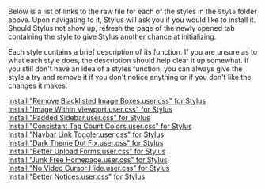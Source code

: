Below is a list of links to the raw file for each of the styles in the `Style` folder above. Upon navigating to it, Stylus will ask you if you would like to install it. Should Stylus not show up, refresh the page of the newly opened tab containing the style to give Stylus another chance at initializing.

Each style contains a brief description of its function. If you are unsure as to what each style does, the description should help clear it up somewhat. If you still don't have an idea of a styles function, you can always give the style a try and remove it if you don't notice anything or if you don't like the changes it makes.

[Install "Remove Blacklisted Image Boxes.user.css" for Stylus](https://github.com/NeoNyaa/CSS-Tweaks/raw/main/Stylus/rule34.xxx/Style/Remove%20Blacklisted%20Image%20Boxes.user.css)  
[Install "Image Within Viewport.user.css" for Stylus](https://github.com/NeoNyaa/CSS-Tweaks/raw/main/Stylus/rule34.xxx/Style/Image%20Within%20Viewport.user.css)  
[Install "Padded Sidebar.user.css" for Stylus](https://github.com/NeoNyaa/CSS-Tweaks/raw/main/Stylus/rule34.xxx/Style/Padded%20Sidebar.user.css)  
[Install "Consistant Tag Count Colors.user.css" for Stylus](https://github.com/NeoNyaa/CSS-Tweaks/raw/main/Stylus/rule34.xxx/Style/Consistant%20Tag%20Count%20Colors.user.css)  
[Install "Navbar Link Toggler.user.css" for Stylus](https://github.com/NeoNyaa/CSS-Tweaks/raw/main/Stylus/rule34.xxx/Style/Navbar%20Link%20Toggler.user.css)  
[Install "Dark Theme Dot Fix.user.css" for Stylus](https://github.com/NeoNyaa/CSS-Tweaks/raw/main/Stylus/rule34.xxx/Style/Dark%20Theme%20Dot%20Fix.user.css)  
[Install "Better Upload Forms.user.css" for Stylus](https://github.com/NeoNyaa/CSS-Tweaks/raw/main/Stylus/rule34.xxx/Style/Better%20Upload%20Forms.user.css)  
[Install "Junk Free Homepage.user.css" for Stylus](https://github.com/NeoNyaa/CSS-Tweaks/raw/main/Stylus/rule34.xxx/Style/Junk%20Free%20Homepage.user.css)  
[Install "No Video Cursor Hide.user.css" for Stylus](https://github.com/NeoNyaa/CSS-Tweaks/raw/main/Stylus/rule34.xxx/Style/No%20Video%20Cursor%20Hide.user.css)  
[Install "Better Notices.user.css" for Stylus](https://github.com/NeoNyaa/CSS-Tweaks/raw/main/Stylus/rule34.xxx/Style/Better%20Notices.user.css)
